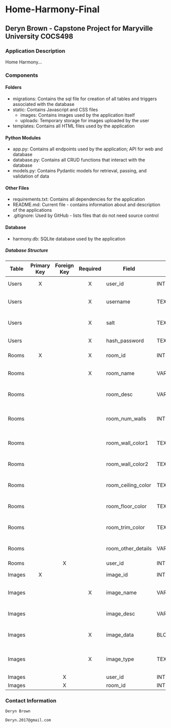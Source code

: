 # Home-Harmony-Final
## Deryn Brown - Capstone Project for Maryville University COCS498
### Application Description
Home Harmony...
### Components
#### Folders
- migrations:  Contains the sql file for creation of all tables and triggers associated with the database
- static:  Contains Javascript and CSS files
    -  images:  Contains images used by the application itself
    -  uploads:  Temporary storage for images uploaded by the user
- templates:  Contains all HTML files used by the application
#### Python Modules
- app.py:  Contains all endpoints used by the application; API for web and database
- database.py:  Contains all CRUD functions that interact with the database
- models.py:  Contains Pydantic models for retrieval, passing, and validation of data
#### Other Files
- requirements.txt:  Contains all dependencies for the application
- README.md:  Current file - contains information about and description of the applications
- .gitignore:  Used by GitHub - lists files that do not need source control
#### Database
- harmony.db:  SQLite database used by the application
##### Database Structure

| **Table** | **Primary Key** | **Foreign Key** | **Required** | **Field**          | **Type**     | **Description**                   |
|-----------|:---------------:|:---------------:|:------------:|--------------------|--------------|-----------------------------------|
| Users     |        X        |                 |       X      | user_id            | INTEGER      | Auto-generated                    |
| Users     |                 |                 |       X      | username           | TEXT         | User-supplied username            |
| Users     |                 |                 |       X      | salt               | TEXT         | Generated salt for authorization  |
| Users     |                 |                 |       X      | hash_password      | TEXT         | Hashed password                   |
| Rooms     |        X        |                 |       X      | room_id            | INTEGER      | Auto-generated                    |
| Rooms     |                 |                 |       X      | room_name          | VARCHAR(50)  | User-supplied room name           |
| Rooms     |                 |                 |              | room_desc          | VARCHAR(500  | User-supplied room desc           |
| Rooms     |                 |                 |              | room_num_walls     | INTEGER      | User-supplied number of walls     |
| Rooms     |                 |                 |              | room_wall_color1   | TEXT         | User-supplied wall color 1        |
| Rooms     |                 |                 |              | room_wall_color2   | TEXT         | User-supplied wall color 2        |
| Rooms     |                 |                 |              | room_ceiling_color | TEXT         | User-supplied ceiling color       |
| Rooms     |                 |                 |              | room_floor_color   | TEXT         | User-supplied floor color         |
| Rooms     |                 |                 |              | room_trim_color    | TEXT         | User-supplied trim color          |
| Rooms     |                 |                 |              | room_other_details | VARCHAR(500) | User- supplied other details      |
| Rooms     |                 |        X        |              | user_id            | INTEGER      | Foreign Key                       |
| Images    |        X        |                 |              | image_id           | INTEGER      | Auto-generated                    |
| Images    |                 |                 |       X      | image_name         | VARCHAR(50)  | User-supplied image name          |
| Images    |                 |                 |              | image_desc         | VARCHAR(500) | User-supplied image desc          |
| Images    |                 |                 |       X      | image_data         | BLOB         | Generated from uploaded file      |
| Images    |                 |                 |       X      | image_type         | TEXT         | Extracted from uploaded file name |
| Images    |                 |        X        |              | user_id            | INTEGER      | Foreign Key                       |
| Images    |                 |        X        |              | room_id            | INTEGER      | Foreign Key                       |
### Contact Information
    Deryn Brown

    Deryn.2017@gmail.com
